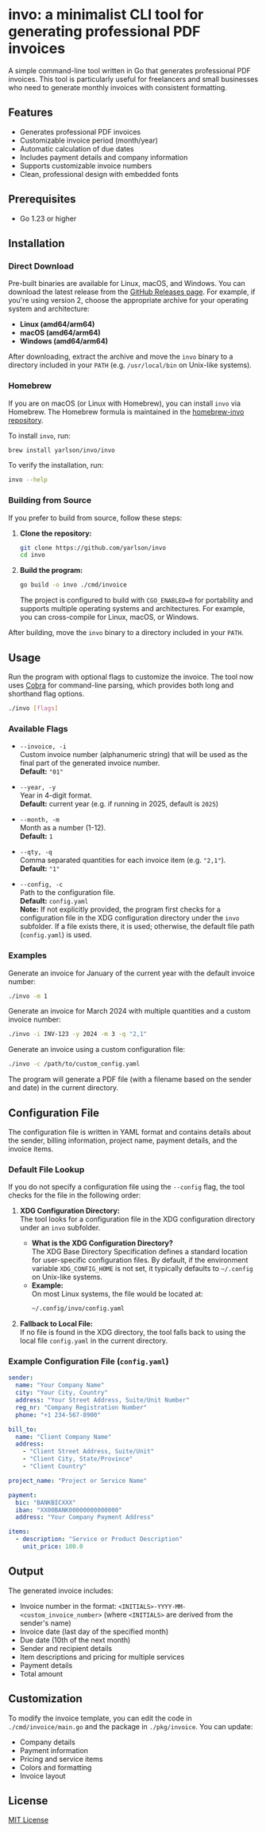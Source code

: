 # invo: a minimalist CLI tool for generating professional PDF invoices

A simple command-line tool written in Go that generates professional PDF invoices. This tool is particularly useful for freelancers and small businesses who need to generate monthly invoices with consistent formatting.

## Features

- Generates professional PDF invoices
- Customizable invoice period (month/year)
- Automatic calculation of due dates
- Includes payment details and company information
- Supports customizable invoice numbers
- Clean, professional design with embedded fonts

## Prerequisites

- Go 1.23 or higher

## Installation

### Direct Download

Pre-built binaries are available for Linux, macOS, and Windows. You can download the latest release from the [GitHub Releases page](https://github.com/yarlson/invo/releases). For example, if you're using version 2, choose the appropriate archive for your operating system and architecture:

- **Linux (amd64/arm64)**
- **macOS (amd64/arm64)**
- **Windows (amd64/arm64)**

After downloading, extract the archive and move the `invo` binary to a directory included in your `PATH` (e.g. `/usr/local/bin` on Unix-like systems).

### Homebrew

If you are on macOS (or Linux with Homebrew), you can install `invo` via Homebrew. The Homebrew formula is maintained in the [homebrew-invo repository](https://github.com/yarlson/homebrew-invo).

To install `invo`, run:

```bash
brew install yarlson/invo/invo
```

To verify the installation, run:

```bash
invo --help
```

### Building from Source

If you prefer to build from source, follow these steps:

1. **Clone the repository:**

   ```bash
   git clone https://github.com/yarlson/invo
   cd invo
   ```

2. **Build the program:**

   ```bash
   go build -o invo ./cmd/invoice
   ```

   The project is configured to build with `CGO_ENABLED=0` for portability and supports multiple operating systems and architectures. For example, you can cross-compile for Linux, macOS, or Windows.

After building, move the `invo` binary to a directory included in your `PATH`.

## Usage

Run the program with optional flags to customize the invoice. The tool now uses [Cobra](https://github.com/spf13/cobra) for command-line parsing, which provides both long and shorthand flag options.

```bash
./invo [flags]
```

### Available Flags

- `--invoice, -i`  
  Custom invoice number (alphanumeric string) that will be used as the final part of the generated invoice number.  
  **Default:** `"01"`

- `--year, -y`  
  Year in 4-digit format.  
  **Default:** current year (e.g. if running in 2025, default is `2025`)

- `--month, -m`  
  Month as a number (1-12).  
  **Default:** `1`

- `--qty, -q`  
  Comma separated quantities for each invoice item (e.g. `"2,1"`).  
  **Default:** `"1"`

- `--config, -c`  
  Path to the configuration file.  
  **Default:** `config.yaml`  
  **Note:** If not explicitly provided, the program first checks for a configuration file in the XDG configuration directory under the `invo` subfolder. If a file exists there, it is used; otherwise, the default file path (`config.yaml`) is used.

### Examples

Generate an invoice for January of the current year with the default invoice number:

```bash
./invo -m 1
```

Generate an invoice for March 2024 with multiple quantities and a custom invoice number:

```bash
./invo -i INV-123 -y 2024 -m 3 -q "2,1"
```

Generate an invoice using a custom configuration file:

```bash
./invo -c /path/to/custom_config.yaml
```

The program will generate a PDF file (with a filename based on the sender and date) in the current directory.

## Configuration File

The configuration file is written in YAML format and contains details about the sender, billing information, project name, payment details, and the invoice items.

### Default File Lookup

If you do not specify a configuration file using the `--config` flag, the tool checks for the file in the following order:

1. **XDG Configuration Directory:**  
   The tool looks for a configuration file in the XDG configuration directory under an `invo` subfolder.

   - **What is the XDG Configuration Directory?**  
     The XDG Base Directory Specification defines a standard location for user-specific configuration files. By default, if the environment variable `XDG_CONFIG_HOME` is not set, it typically defaults to `~/.config` on Unix-like systems.
   - **Example:**  
     On most Linux systems, the file would be located at:
     ```bash
     ~/.config/invo/config.yaml
     ```

2. **Fallback to Local File:**  
   If no file is found in the XDG directory, the tool falls back to using the local file `config.yaml` in the current directory.

### Example Configuration File (`config.yaml`)

```yaml
sender:
  name: "Your Company Name"
  city: "Your City, Country"
  address: "Your Street Address, Suite/Unit Number"
  reg_nr: "Company Registration Number"
  phone: "+1 234-567-8900"

bill_to:
  name: "Client Company Name"
  address:
    - "Client Street Address, Suite/Unit"
    - "Client City, State/Province"
    - "Client Country"

project_name: "Project or Service Name"

payment:
  bic: "BANKBICXXX"
  iban: "XX00BANK00000000000000"
  address: "Your Company Payment Address"

items:
  - description: "Service or Product Description"
    unit_price: 100.0
```

## Output

The generated invoice includes:

- Invoice number in the format: `<INITIALS>-YYYY-MM-<custom_invoice_number>` (where `<INITIALS>` are derived from the sender's name)
- Invoice date (last day of the specified month)
- Due date (10th of the next month)
- Sender and recipient details
- Item descriptions and pricing for multiple services
- Payment details
- Total amount

## Customization

To modify the invoice template, you can edit the code in `./cmd/invoice/main.go` and the package in `./pkg/invoice`. You can update:

- Company details
- Payment information
- Pricing and service items
- Colors and formatting
- Invoice layout

## License

[MIT License](./LICENSE)
